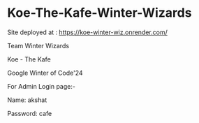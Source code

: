 # Koe-The-Kafe-Winter-Wizards

Site deployed at : https://koe-winter-wiz.onrender.com/


Team Winter Wizards


Koe - The Kafe


Google Winter of Code'24



For Admin Login page:-


Name: akshat


Password: cafe
